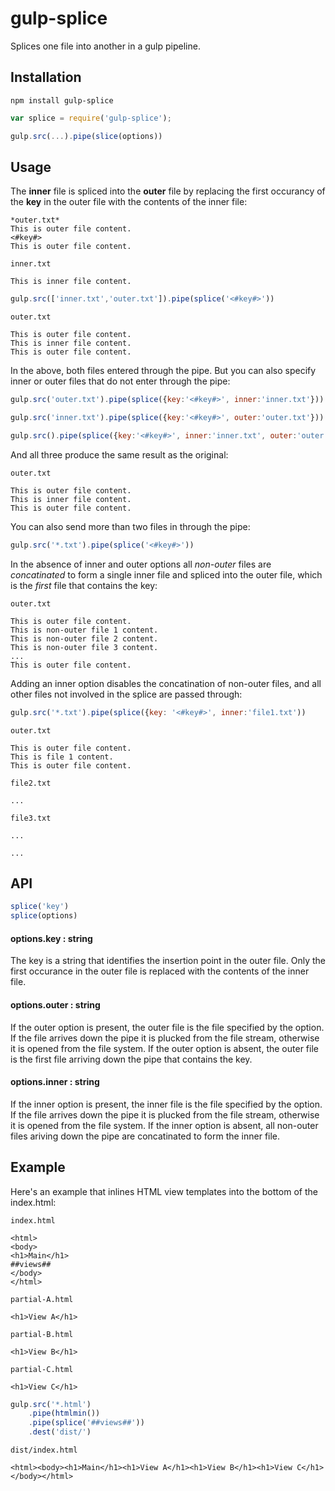 # gulp-splice

Splices one file into another in a gulp pipeline.

## Installation

`npm install gulp-splice`

```javascript
var splice = require('gulp-splice');

gulp.src(...).pipe(slice(options))
```

## Usage

The **inner** file is spliced into the **outer** file by replacing the first occurancy of the **key** in the outer file
with the contents of the inner file:

```
*outer.txt*
This is outer file content.
<#key#>
This is outer file content.
```

```
inner.txt

This is inner file content.
```

```javascript
gulp.src(['inner.txt','outer.txt']).pipe(splice('<#key#>'))
```

```
outer.txt

This is outer file content.
This is inner file content.
This is outer file content.
```

In the above, both files entered through the pipe.  But you can also specify inner
or outer files that do not enter through the pipe:

```javascript
gulp.src('outer.txt').pipe(splice({key:'<#key#>', inner:'inner.txt'}))

gulp.src('inner.txt').pipe(splice({key:'<#key#>', outer:'outer.txt'}))

gulp.src().pipe(splice({key:'<#key#>', inner:'inner.txt', outer:'outer.txt' }))
```

And all three produce the same result as the original:

```
outer.txt

This is outer file content.
This is inner file content.
This is outer file content.
```

You can also send more than two files in through the pipe:

```javascript
gulp.src('*.txt').pipe(splice('<#key#>'))
```

In the absence of inner and outer options all *non-outer* files are _concatinated_ to form 
a single inner file and spliced into the outer file, which is the *first* file that contains
the key:

```
outer.txt

This is outer file content.
This is non-outer file 1 content.
This is non-outer file 2 content.
This is non-outer file 3 content.
...
This is outer file content.
```

Adding an inner option disables the concatination of non-outer files, and all other files
not involved in the splice are passed through:

```javascript
gulp.src('*.txt').pipe(splice({key: '<#key#>', inner:'file1.txt'))
```

```
outer.txt

This is outer file content.
This is file 1 content.
This is outer file content.
```
```
file2.txt

...
```
```
file3.txt

...
```
```
...
```

## API

```javascript
splice('key') 
splice(options)
```

#### options.key : string

The key is a string that identifies the insertion point in the outer file.  Only the first 
occurance in the outer file is replaced with the contents of the inner file.

#### options.outer : string

If the outer option is present, the outer file is the file specified by the option.  If the file
arrives down the pipe it is plucked from the file stream, otherwise it is opened from the file
system.  If the outer option is absent, the outer file is the first file arriving down the pipe
that contains the key.

#### options.inner : string

If the inner option is present, the inner file is the file specified by the option.  If the file
arrives down the pipe it is plucked from the file stream, otherwise it is opened from the file
system.  If the inner option is absent, all non-outer files ariving down the pipe are concatinated
to form the inner file.



## Example

Here's an example that inlines HTML view templates into the bottom of the index.html:

```
index.html

<html>
<body>
<h1>Main</h1>
##views##
</body>
</html>
```

```
partial-A.html

<h1>View A</h1>
```

```
partial-B.html

<h1>View B</h1>
```

```
partial-C.html

<h1>View C</h1>
```

```javascript
gulp.src('*.html')
	.pipe(htmlmin())
	.pipe(splice('##views##'))
	.dest('dist/')
```

```
dist/index.html

<html><body><h1>Main</h1><h1>View A</h1><h1>View B</h1><h1>View C</h1></body></html>
```





